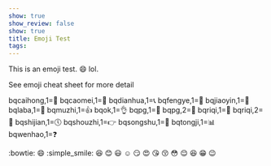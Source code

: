 ```yaml
---
show: true
show_review: false
show: true
title: Emoji Test
tags:
---
```


This is an emoji test. :smile: lol.

See emoji cheat sheet for more detail

bqcaihong,1=&#x1F308;
bqcaomei,1=&#x1F353;
bqdianhua,1=&#x1F4DE;
bqfengye,1=&#x1F341;
bqjiaoyin,1=&#x1F463;
bqlaba,1=&#x1F4E3;
bqmuzhi,1=&#x1F44D;
bqok,1=&#x1F44C;
bqpg,1=&#x1F34E; 
bqpg,2=&#x1F34F;
bqriqi,1=&#x1F4C6;
bqriqi,2=&#x1F4C5;
bqshijian,1=&#x1F554; 
bqshouzhi,1=&#x1F449; 
bqsongshu,1=&#x1F332;
bqtongji,1=&#x1F4CA; 
bqwenhao,1=&#x2753; 

:bowtie:
:smile:
:simple_smile:
:laughing:
:blush:
:smiley:
:relaxed:
:smirk:
:heart_eyes:
:kissing_heart:
:kissing_closed_eyes:
:flushed:
:relieved:
:satisfied:
:grin:
:wink:
